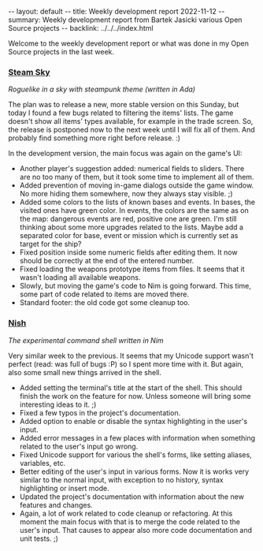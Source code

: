 -- layout: default
-- title: Weekly development report 2022-11-12
-- summary: Weekly development report from Bartek Jasicki various Open Source projects
-- backlink: ../../../index.html

Welcome to the weekly development report or what was done in my Open Source
projects in the last week.

### [Steam Sky](https://www.laeran.pl/repositories/steamsky)

*Roguelike in a sky with steampunk theme (written in Ada)*

The plan was to release a new, more stable version on this Sunday, but today I
found a few bugs related to filtering the items' lists. The game doesn't show
all items' types available, for example in the trade screen. So, the release
is postponed now to the next week until I will fix all of them. And probably
find something more right before release. :)

In the development version, the main focus was again on the game's UI:

* Another player's suggestion added: numerical fields to sliders. There are no
  too many of them, but it took some time to implement all of them.
* Added prevention of moving in-game dialogs outside the game window. No more
  hiding them somewhere, now they always stay visible. ;)
* Added some colors to the lists of known bases and events. In bases, the
  visited ones have green color. In events, the colors are the same as on the
  map: dangerous events are red, positive one are green. I'm still thinking
  about some more upgrades related to the lists. Maybe add a separated color
  for base, event or mission which is currently set as target for the ship?
* Fixed position inside some numeric fields after editing them. It now should
  be correctly at the end of the entered number.
* Fixed loading the weapons prototype items from files. It seems that it wasn't
  loading all available weapons.
* Slowly, but moving the game's code to Nim is going forward. This time, some
  part of code related to items are moved there.
* Standard footer: the old code got some cleanup too.

### [Nish](https://www.laeran.pl/repositories/nish)

*The experimental command shell written in Nim*

Very similar week to the previous. It seems that my Unicode support wasn't
perfect (read: was full of bugs :P) so I spent more time with it. But again,
also some small new things arrived in the shell.

* Added setting the terminal's title at the start of the shell. This should
  finish the work on the feature for now. Unless someone will bring some
  interesting ideas to it. ;)
* Fixed a few typos in the project's documentation.
* Added option to enable or disable the syntax highlighting in the user's
  input.
* Added error messages in a few places with information when something related
  to the user's input go wrong.
* Fixed Unicode support for various the shell's forms, like setting aliases,
  variables, etc.
* Better editing of the user's input in various forms. Now it is works very
  similar to the normal input, with exception to no history, syntax highlighting
  or insert mode.
* Updated the project's documentation with information about the new features
  and changes.
* Again, a lot of work related to code cleanup or refactoring. At this moment
  the main focus with that is to merge the code related to the user's input.
  That causes to appear also more code documentation and unit tests. ;)

